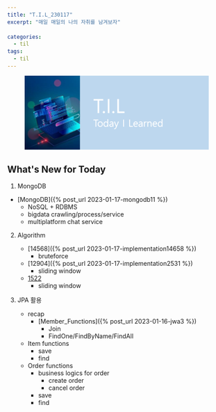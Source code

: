 ```yaml
---
title: "T.I.L_230117"
excerpt: "매일 매일의 나의 자취를 남겨보자"

categories:
  - til
tags:
  - til
---
```

<figure>
    <img src="/assets/images/til_image.png">
</figure>

## What's New for Today   

1. MongoDB 
  - [MongoDB]({% post_url 2023-01-17-mongodb11 %})
      - NoSQL + RDBMS
      - bigdata crawling/process/service
      - multiplatform chat service

2. Algorithm 
    - [14568]({% post_url 2023-01-17-implementation14658 %})
        - bruteforce
    - [12904]({% post_url 2023-01-17-implementation2531 %})
        - sliding window
    - [1522](https://www.acmicpc.net/problem/1522)
        - sliding window

3. JPA 활용
    - recap
        - [Member_Functions]({% post_url 2023-01-16-jwa3 %})
            - Join
            - FindOne/FindByName/FindAll
    - Item functions
        - save
        - find
    - Order functions
        - business logics for order
            - create order
            - cancel order
        - save
        - find

    

    